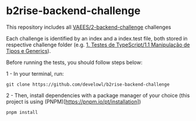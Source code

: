 # b2rise-backend-challenge

This repository includes all [VAEES/2-backend-challenge](https://github.com/VAEES/2-backend-challenge) challenges

Each challenge is identified by an index and a index.test file, both stored in respective challenge folder (e.g. [1. Testes de TypeScript/1.1 Manipulação de Tipos e Generics](/challenges/typescript/types-generics/index.ts)).

Before running the tests, you should follow steps below:

1 - In your terminal, run:
```
git clone https://github.com/develowl/b2rise-backend-challenge
```
2 - Then, install dependencies with a package manager of your choice (this project is using (PNPM)[https://pnpm.io/pt/installation])
```
pnpm install
```